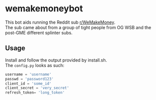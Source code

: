 # wemakemoneybot

This bot aids running the Reddit sub [r/WeMakeMoney](https://www.reddit.com/r/WeMakeMoney/).  
The sub came about from a group of tight people from OG WSB and the post-GME different splinter subs.  

## Usage

Install and follow the output provided by install.sh.  
The `config.py` looks as such:  
```python
username = 'username'
passwd = 'password123'
client_id = 'some_id'
client_secret = 'very_secret'
refresh_token= 'long_token'
```